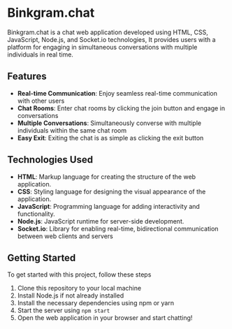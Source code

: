 # Binkgram.chat

Binkgram.chat is a chat web application developed using HTML, CSS, JavaScript, Node.js, and Socket.io technologies, It provides users with a platform for engaging in simultaneous conversations with multiple individuals in real time.

## Features

- **Real-time Communication**: Enjoy seamless real-time communication with other users
- **Chat Rooms**: Enter chat rooms by clicking the join button and engage in conversations
- **Multiple Conversations**: Simultaneously converse with multiple individuals within the same chat room
- **Easy Exit**: Exiting the chat is as simple as clicking the exit button

## Technologies Used

- **HTML**: Markup language for creating the structure of the web application.
- **CSS**: Styling language for designing the visual appearance of the application.
- **JavaScript**: Programming language for adding interactivity and functionality.
- **Node.js**: JavaScript runtime for server-side development.
- **Socket.io**: Library for enabling real-time, bidirectional communication between web clients and servers

## Getting Started

To get started with this project, follow these steps

1. Clone this repository to your local machine
2. Install Node.js if not already installed
3. Install the necessary dependencies using npm or yarn
4. Start the server using `npm start`
5. Open the web application in your browser and start chatting!
